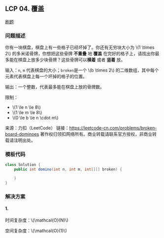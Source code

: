 <script src="https://cdn.bootcss.com/mathjax/2.7.7/MathJax.js?config=TeX-AMS-MML_HTMLorMML"></script>

## LCP 04. 覆盖

[刷题](qu004/solu/Solution.java)

### 问题描述

你有一块棋盘，棋盘上有一些格子已经坏掉了。你还有无穷块大小为 \\(1 \times 2\\) 的多米诺骨牌，你想把这些骨牌 **不重叠** 地 **覆盖** 在完好的格子上，请找出你最多能在棋盘上放多少块骨牌？这些骨牌可以**横着** 或者 **竖着** 放。 

 

输入：`n`, `m` 代表棋盘的大小；`broken`是一个 \\(b \times 2\\) 的二维数组，其中每个元素代表棋盘上每一个坏掉的格子的位置。

输出：一个整数，代表最多能在棋盘上放的骨牌数。

限制：

* \\(1 \le n \le 8\\)
* \\(1 \le m \le 8\\)
* \\(0 \le b \le n \cdot m\\)

来源：力扣（LeetCode）
链接：https://leetcode-cn.com/problems/broken-board-dominoes
著作权归领扣网络所有。商业转载请联系官方授权，非商业转载请注明出处。

### 模板代码

``` java
class Solution {
    public int domino(int n, int m, int[][] broken) {

    }
}
```

### 解决方案

#### 1. 

[](qu004/solu1/Solution.java)

时间复杂度：\\(\mathcal{O}(N)\\)

空间复杂度：\\(\mathcal{O}(1)\\)
